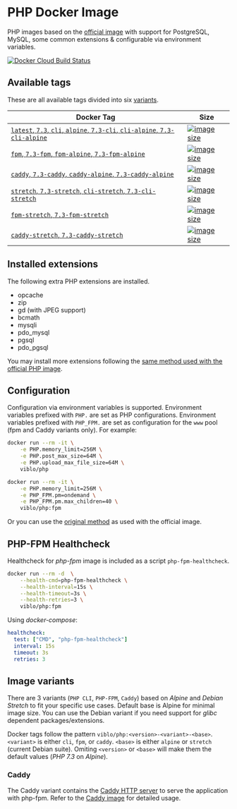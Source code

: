 # PHP Docker Image

PHP images based on the [official image](https://hub.docker.com/_/php/) with support for PostgreSQL, MySQL, some common extensions & configurable via environment variables.

[![Docker Cloud Build Status](https://img.shields.io/docker/cloud/build/viblo/php.svg)](https://hub.docker.com/r/viblo/php/)

## Available tags

These are all available tags divided into six [variants](#image-variants).

| Docker Tag                                                                                           | Size                                                                                                                                             |
|------------------------------------------------------------------------------------------------------|--------------------------------------------------------------------------------------------------------------------------------------------------|
| [`latest`, `7.3`, `cli`, `alpine`, `7.3-cli`, `cli-alpine`, `7.3-cli-alpine`](alpine/cli/Dockerfile) | [![image size](https://images.microbadger.com/badges/image/viblo/php:cli.svg)](https://microbadger.com/images/viblo/php:cli)                     |
| [`fpm`, `7.3-fpm`, `fpm-alpine`, `7.3-fpm-alpine`](alpine/fpm/Dockerfile)                            | [![image size](https://images.microbadger.com/badges/image/viblo/php:fpm.svg)](https://microbadger.com/images/viblo/php:fpm)                     |
| [`caddy`, `7.3-caddy`, `caddy-alpine`, `7.3-caddy-alpine`](alpine/caddy/Dockerfile)                  | [![image size](https://images.microbadger.com/badges/image/viblo/php:caddy.svg)](https://microbadger.com/images/viblo/php:caddy)                 |
| [`stretch`, `7.3-stretch`, `cli-stretch`, `7.3-cli-stretch`](stretch/cli/Dockerfile)                 | [![image size](https://images.microbadger.com/badges/image/viblo/php:stretch.svg)](https://microbadger.com/images/viblo/php:stretch)             |
| [`fpm-stretch`, `7.3-fpm-stretch`](stretch/fpm/Dockerfile)                                           | [![image size](https://images.microbadger.com/badges/image/viblo/php:fpm-stretch.svg)](https://microbadger.com/images/viblo/php:fpm-stretch)     |
| [`caddy-stretch`, `7.3-caddy-stretch`](stretch/caddy/Dockerfile)                                     | [![image size](https://images.microbadger.com/badges/image/viblo/php:caddy-stretch.svg)](https://microbadger.com/images/viblo/php:caddy-stretch) |

## Installed extensions

The following extra PHP extensions are installed.

- opcache
- zip
- gd (with JPEG support)
- bcmath
- mysqli
- pdo_mysql
- pgsql
- pdo_pgsql

You may install more extensions following the [same method used with the official PHP image](https://github.com/docker-library/docs/tree/master/php#how-to-install-more-php-extensions).

## Configuration

Configuration via environment variables is supported.
Environment variables prefixed with `PHP.` are set as PHP configurations.
Environment variables prefixed with `PHP_FPM.` are set as configuration for the `www` pool (fpm and Caddy variants only). For example:

```sh
docker run --rm -it \
    -e PHP.memory_limit=256M \
    -e PHP.post_max_size=64M \
    -e PHP.upload_max_file_size=64M \
    viblo/php
```

```sh
docker run --rm -it \
    -e PHP.memory_limit=256M \
    -e PHP_FPM.pm=ondemand \
    -e PHP_FPM.pm.max_children=40 \
    viblo/php:fpm
```

Or you can use the [original method](https://github.com/docker-library/docs/tree/master/php#configuration) as used with the official image.

## PHP-FPM Healthcheck

Healthcheck for *php-fpm* image is included as a script `php-fpm-healthcheck`.

```sh
docker run --rm -d  \
    --health-cmd=php-fpm-healthcheck \
    --health-interval=15s \
    --health-timeout=3s \
    --health-retries=3 \
    viblo/php:fpm
```

Using *docker-compose*:

```yml
healthcheck:
  test: ["CMD", "php-fpm-healthcheck"]
  interval: 15s
  timeout: 3s
  retries: 3
```

## Image variants

There are 3 variants (`PHP CLI`, `PHP-FPM`, `Caddy`) based on *Alpine* and *Debian Stretch* to fit your specific use cases.
Default base is Alpine for minimal image size. You can use the Debian variant if you need support for *glibc* dependent packages/extensions.

Docker tags follow the pattern `viblo/php:<version>-<variant>-<base>`.
`<variant>` is either `cli`, `fpm`, or `caddy`.
`<base>` is either `alpine` or `stretch` (current Debian suite).
Omiting `<version>` or `<base>` will make them the default values (*PHP 7.3* on *Alpine*).

### Caddy

The Caddy variant contains the [Caddy HTTP server](https://caddyserver.com/) to serve the application with php-fpm.
Refer to the [Caddy image](https://hub.docker.com/r/abiosoft/caddy/) for detailed usage.

